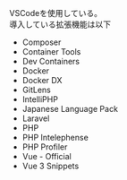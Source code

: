 VSCodeを使用している。  
導入している拡張機能は以下  

- Composer
- Container Tools
- Dev Containers
- Docker
- Docker DX
- GitLens
- IntelliPHP
- Japanese Language Pack
- Laravel
- PHP
- PHP Intelephense
- PHP Profiler
- Vue - Official
- Vue 3 Snippets